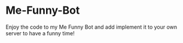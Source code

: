# Me-Funny-Bot
Enjoy the code to my Me Funny Bot and add implement it to your own server to have a funny time!

